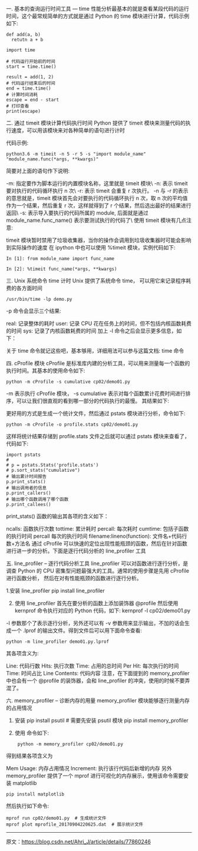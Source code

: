 一. 基本的查询运行时间工具 — time
性能分析最基本的就是查看某段代码的运行时间，这个最常规简单的方式就是通过 Python 的 time 模块进行计算，代码示例如下:

    def add(a, b)
      retutn a + b

    import time

    # 代码运行开始前的时间
    start = time.time()

    result = add(1, 2)
    # 代码运行结束后的时间
    end = time.time()
    # 计算时间消耗
    escape = end - start
    # 打印查看
    print(escape)


二. 通过 timeit 模块计算代码执行时间
Python 提供了 timeit 模块来测量代码的执行速度，可以用该模块来对各种简单的语句进行计时

代码示例:

    python3.6 -m timeit -n 5 -r 5 -s "import module_name" "module_name.func(*args, **kwargs)"

简要对上面的语句作下说明:

-m: 指定要作为脚本运行的内置模块名称，这里就是 timeit 模块\\
-n: 表示 timeit 要对执行的代码循环执行 n 次\\
-r: 表示 timeit 会重复 r 次执行。 -n 与 -r 的表示的意思就是，timeit 模块首先会对要执行的代码循环执行 n 次，取 n 次的平均值作为一个结果，然后重复 r 次，这样就得到了 r 个结果，然后选出最好的结果进行返回\\
-s: 表示导入要执行的代码所属的 module, 后面就是通过 module_name.func_name() 表示要测试执行的代码了\\
使用 timeit 模块有几点注意:

timeit 模块暂时禁用了垃圾收集器，当你的操作会调用到垃圾收集器时可能会影响到实际操作的速度
在 ipython 中也可以使用 %timeit 模块，实例代码如下:

    In [1]: from module_name import func_name

    In [2]: %timeit func_name(*args, **kwargs)


三. Unix 系统命令 time 计时
Unix 提供了系统命令 time， 可以用它来记录程序耗费的各方面时间

    /usr/bin/time -lp demo.py

-p 命令会显示三个结果:

real: 记录整体的耗时
user: 记录 CPU 花在任务上的时间，但不包括内核函数耗费的时间
sys: 记录了内核函数耗费的时间
加上 -l 命令之后会显示更多信息，如下： 
 

关于 time 命令就记这些吧，基本够用，详细用法可以参与这篇文档: time 命令

四. cProfile 模块
cProfile 是标准库内建的分析工具，可以用来测量每一个函数的执行时间。其基本的使用命令如下:

    python -m cProfile -s cumulative cp02/demo01.py

-m 表示执行 cProfile 模块， -s cumulative 表示对每个函数累计花费时间进行排序，可以让我们很直观的看到哪一部分的代码执行的最慢。 
其结果如下:

更好用的方式是生成一个统计文件，然后通过 pstats 模块进行分析，命令如下:

    python -m cProfile -o profile.stats cp02/demo01.py

这样将统计结果存储到 profile.stats 文件之后就可以通过 pstats 模块来查看了，代码如下:

    import pstats
    #
    # p = pstats.Stats('profile.stats')
    # p.sort_stats("cumulative")
    # 输出累计时间报告
    p.print_stats()
    # 输出调用者的信息
    p.print_callers()
    # 输出哪个函数调用了哪个函数
    p.print_callees()

print_stats() 函数的输出其各项的含义如下：

ncalls: 函数执行次数
tottime: 累计耗时
percall: 每次耗时
cumtime: 包括子函数的执行时间
percall 每次的执行时间
filename:lineno(function): 文件名+代码行数+方法名
通过 cProfile 可以快速的定位出现性能瓶颈的函数，然后在针对函数进行进一步的分析。下面是逐行代码分析的 line_profiler 工具

五. line_profiler – 逐行代码分析工具
line_profiler 可以对函数进行逐行分析，是调查 Python 的 CPU 密集型问题最强大的工具。通常的使用步骤是先用 cProfile 进行函数分析， 
然后在对有性能瓶颈的函数进行逐行分析。

1.安装 line_profiler
    pip install line_profiler

2. 使用 line_profiler
首先在要分析的函数上添加装饰器 @profile
然后使用 kernprof 命令执行对应的 Python 代码，如下:
    kernprof -l cp02/demo01.py

-l 参数那个了表示逐行分析，另外还可以有 -v 参数用来显示输出，不加的话会生成一个 .lprof 的输出文件。得到文件后可以用下面命令查看:

    python -m line_profiler demo01.py.lprof

其各项含义为:

Line: 代码行数
Hits: 执行次数
Time: 占用的总时间
Per Hit: 每次执行的时间
Time: 时间占比
Line Contents: 代码内容
注意，在下面提到的 memory_profiler 中也会有一个 @profile 的装饰器，会和 line_profiler 的冲突，使用的时候不要弄混了。

六. memory_profiler – 诊断内存的用量
memory_profiler 模块能够逐行测量内存的占用情况

1. 安装
    pip install psutil # 需要先安装 psutil 模块
    pip install memory_profiler

2. 使用
命令如下:

        python -m memory_profiler cp02/demo01.py

得到结果各项含义为

Mem Usage: 内存占用情况
Increment: 执行该行代码后新增的内存
另外 memory_profiler 提供了一个 mprof 进行可视化的内存展示，使用该命令需要安装 matplotlib

    pip install matplotlib

然后执行如下命令:

    mprof run cp02/demo01.py  # 生成统计文件
    mprof plot mprofile_20170904220625.dat  # 展示统计文件

--------------------- 
原文：https://blog.csdn.net/Ahri_J/article/details/77860246 
